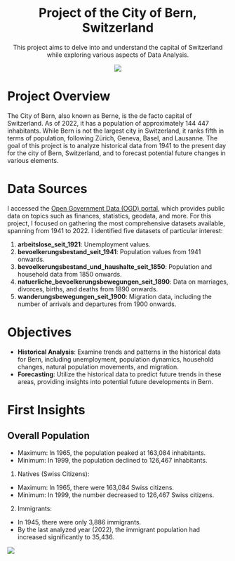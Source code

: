 # 
<p align="center">
<h1 align="center">Project of the City of Bern, Switzerland</h1>
  <p align="center"> This project aims to delve into and understand the capital of Switzerland while exploring various aspects of Data Analysis.</p>
</p>
<p align="center">
  <img src="https://i.ibb.co/B6bHMh4/bern-stadt.jpg">
</p>

# Project Overview
The City of Bern, also known as Berne, is the de facto capital of Switzerland. As of 2022, it has a population of approximately 144 447 inhabitants. While Bern is not the largest city in Switzerland, it ranks fifth in terms of population, following Zürich, Geneva, Basel, and Lausanne. 
The goal of this project is to analyze historical data from 1941 to the present day for the city of Bern, Switzerland, and to forecast potential future changes in various elements.

# Data Sources
I accessed the [Open Government Data (OGD) portal](https://www.bern.ch/open-government-data-ogd/ogd-nach-themen), which provides public data on topics such as finances, statistics, geodata, and more. For this project, I focused on gathering the most comprehensive datasets available, spanning from 1941 to 2022. I identified five datasets of particular interest:
1. **arbeitslose_seit_1921**: Unemployment values.
2. **bevoelkerungsbestand_seit_1941**: Population values from 1941 onwards.
3. **bevoelkerungsbestand_und_haushalte_seit_1850**: Population and household data from 1850 onwards.
4. **natuerliche_bevoelkerungsbewegungen_seit_1890**: Data on marriages, divorces, births, and deaths from 1890 onwards.
5. **wanderungsbewegungen_seit_1900**: Migration data, including the number of arrivals and departures from 1900 onwards.
  
# Objectives

- **Historical Analysis**: Examine trends and patterns in the historical data for Bern, including unemployment, population dynamics, household changes, natural population movements, and migration.
- **Forecasting**: Utilize the historical data to predict future trends in these areas, providing insights into potential future developments in Bern.

# First Insights
## Overall Population
- Maximum: In 1965, the population peaked at 163,084 inhabitants.
- Minimum: In 1999, the population declined to 126,467 inhabitants.
1. Natives (Swiss Citizens):
- Maximum: In 1965, there were 163,084 Swiss citizens.
- Minimum: In 1999, the number decreased to 126,467 Swiss citizens.
2. Immigrants:
- In 1945, there were only 3,886 immigrants.
- By the last analyzed year (2022), the immigrant population had increased significantly to 35,436.

![](https://i.ibb.co/T488hyn/graphics.jpg)
